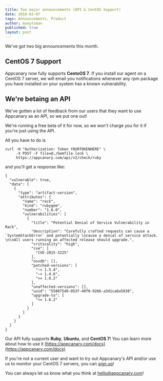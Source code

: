 ```yaml
---
title: Two major announcements (API & CentOS Support) 
date: 2016-03-07
tags: Announcements, Product
author: mveytsman
published: true
layout: post
---
```

We've got two big announcements this month.

## CentOS 7 Support

Appcanary now fully supports **CentoOS 7**. If you install our agent on a CentOS 7
server, we will email you notifications whenever any rpm package you have
installed on your system has a known vulnerability.

## We're betaing an API

We've gotten a lot of feedback from our users that they want to use Appcanary as an API, so we put one out! 

We're running a free beta of it for now, so we won't charge you for it if you're just using the API.

All you have to do is 

```
curl -H "Authorization: Token YOURTOKENHERE" \
     -X POST -F file=@./Gemfile.lock \
     https://appcanary.com/api/v2/check/ruby
```

and you'll get a response like:

```
{
  "vulnerable": true,
  "data": [
    {
      "type": "artifact-version",
      "attributes": {
        "name": "rack",
        "kind": "rubygem",
        "number": "1.6.0",
        "vulnerabilities": [
          {
            "title": "Potential Denial of Service Vulnerability in Rack",
            "description": "Carefully crafted requests can cause a `SystemStackError` and potentially \ncause a denial of service attack. \n\nAll users running an affected release should upgrade.",
            "criticality": "high",
            "cve": [
              "CVE-2015-3225"
            ],
            "osvdb": [],
            "patched-versions": [
              "~< 1.5.4",
              "~< 1.4.6",
              ">= 1.6.2"
            ],
            "unaffected-versions": [],
            "uuid": "55807540-053f-40f0-9266-a3d1ca6a5838",
            "upgrade-to": [
              ">= 1.6.2"
            ]
          }
        ]
      }
    }
  ]
}
```

Our API fully supports **Ruby**, **Ubuntu**, and **CentOS 7**! You can learn more about how to use it [https://appcanary.com/docs](https://appcanary.com/docs)

If you're not a current user and want to try out Appcanary's API and/or use us to monitor your CentOS 7 servers, you can [sign up](https://appcanary.com/signup)!

You can always let us know what you think at [hello@appcanary.com](mailto:hello@appcanary.com)!
